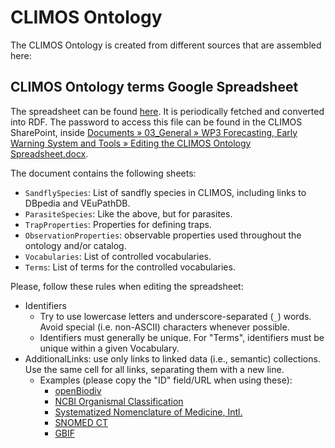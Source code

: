 # CLIMOS Ontology

The CLIMOS Ontology is created from different sources that are assembled here:

## CLIMOS Ontology terms Google Spreadsheet

The spreadsheet can be found
[here](https://myogc1-my.sharepoint.com/:x:/g/personal/avillar_ogc_org/Ee4D7-XcVddNoKwi7F1tuuYBuxDX_u7ZaQI5QLjzqmxTgQ?e=4rp8xX).
It is periodically fetched and converted into RDF. The password to access this file can be found in the CLIMOS
SharePoint, inside 
[Documents » 03_General » WP3 Forecasting, Early Warning System and Tools » Editing the CLIMOS Ontology Spreadsheet.docx](https://ihmt.sharepoint.com/:w:/r/sites/CLIMOSProject/Documentos%20Partilhados/03_General/WP3%20Forecasting,%20Early%20Warning%20System%20and%20Tools/Editing%20the%20CLIMOS%20Ontology%20spreadsheet.docx?d=w2e0588ca736e4d11a4aaa9d88aefe3f1&csf=1&web=1&e=MPKLwz).

The document contains the following sheets:

* `SandflySpecies`: List of sandfly species in CLIMOS, including links to DBpedia and VEuPathDB.
* `ParasiteSpecies`: Like the above, but for parasites.
* `TrapProperties`: Properties for defining traps.
* `ObservationProperties`: observable properties used throughout the ontology and/or catalog.
* `Vocabularies`: List of controlled vocabularies.
* `Terms`: List of terms for the controlled vocabularies.

Please, follow these rules when editing the spreadsheet:

* Identifiers
  * Try to use lowercase letters and underscore-separated (`_`) words. Avoid special (i.e. non-ASCII)
    characters whenever possible.
  * Identifiers must generally be unique. For "Terms", identifiers must be unique within a given Vocabulary.
* AdditionalLinks: use only links to linked data (i.e., semantic) collections. Use the same cell for all links,
  separating them with a new line.
  * Examples (please copy the "ID" field/URL when using these):
    * [openBiodiv](https://openbiodiv.net/)
    * [NCBI Organismal Classification](https://bioportal.bioontology.org/ontologies/NCBITAXON?p=classes&conceptid=5661)
    * [Systematized Nomenclature of Medicine, Intl.](http://purl.bioontology.org/ontology/SNMI/L-50481)
    * [SNOMED CT](https://bioportal.bioontology.org/ontologies/SNOMEDCT?p=classes&conceptid=16043006)
    * [GBIF](https://www.gbif.org/species/3235457)
